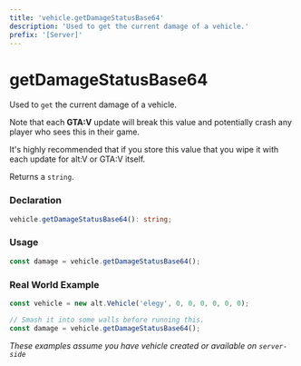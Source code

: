 ```yaml
---
title: 'vehicle.getDamageStatusBase64'
description: 'Used to get the current damage of a vehicle.'
prefix: '[Server]'
---
```


# getDamageStatusBase64

Used to `get` the current damage of a vehicle.

Note that each **GTA:V** update will break this value and potentially crash any player who sees this in their game.

It's highly recommended that if you store this value that you wipe it with each update for alt:V or GTA:V itself.

Returns a `string`.

### Declaration

```typescript
vehicle.getDamageStatusBase64(): string;
```

### Usage

```js
const damage = vehicle.getDamageStatusBase64();
```

### Real World Example

```js
const vehicle = new alt.Vehicle('elegy', 0, 0, 0, 0, 0, 0);

// Smash it into some walls before running this.
const damage = vehicle.getDamageStatusBase64();
```

_These examples assume you have vehicle created or available on `server-side`_